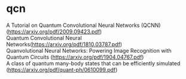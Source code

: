 # qcn
A Tutorial on Quantum Convolutional Neural Networks (QCNN)(https://arxiv.org/pdf/2009.09423.pdf)  
Quantum Convolutional Neural Networks(https://arxiv.org/pdf/1810.03787.pdf)  
Quanvolutional Neural Networks: Powering Image Recognition with Quantum Circuits (https://arxiv.org/pdf/1904.04767.pdf)  
A class of quantum many-body states that can be efficiently simulated (https://arxiv.org/pdf/quant-ph/0610099.pdf)  
